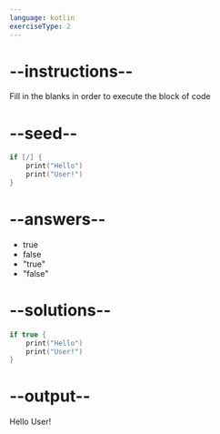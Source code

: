 ```yaml
---
language: kotlin
exerciseType: 2
---
```


# --instructions--

Fill in the blanks in order to execute the block of code

# --seed--

```kotlin
if [/] {
    print("Hello")
    print("User!")
}
```

# --answers--

- true
- false
- "true"
- "false"

# --solutions--

```kotlin
if true {
    print("Hello")
    print("User!")
}
```

# --output--

Hello
User!
